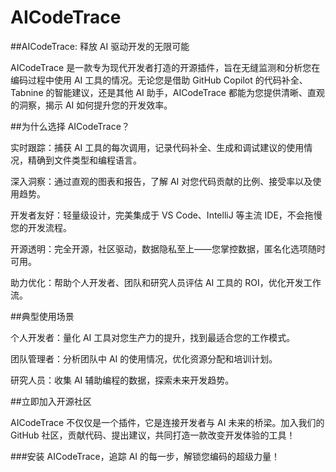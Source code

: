 # AICodeTrace
##AICodeTrace: 释放 AI 驱动开发的无限可能  

AICodeTrace 是一款专为现代开发者打造的开源插件，旨在无缝监测和分析您在编码过程中使用 AI 工具的情况。无论您是借助 GitHub Copilot 的代码补全、Tabnine 的智能建议，还是其他 AI 助手，AICodeTrace 都能为您提供清晰、直观的洞察，揭示 AI 如何提升您的开发效率。

##为什么选择 AICodeTrace？





实时跟踪：捕获 AI 工具的每次调用，记录代码补全、生成和调试建议的使用情况，精确到文件类型和编程语言。



深入洞察：通过直观的图表和报告，了解 AI 对您代码贡献的比例、接受率以及使用趋势。



开发者友好：轻量级设计，完美集成于 VS Code、IntelliJ 等主流 IDE，不会拖慢您的开发流程。



开源透明：完全开源，社区驱动，数据隐私至上——您掌控数据，匿名化选项随时可用。



助力优化：帮助个人开发者、团队和研究人员评估 AI 工具的 ROI，优化开发工作流。

##典型使用场景





个人开发者：量化 AI 工具对您生产力的提升，找到最适合您的工作模式。



团队管理者：分析团队中 AI 的使用情况，优化资源分配和培训计划。



研究人员：收集 AI 辅助编程的数据，探索未来开发趋势。

##立即加入开源社区

AICodeTrace 不仅仅是一个插件，它是连接开发者与 AI 未来的桥梁。加入我们的 GitHub 社区，贡献代码、提出建议，共同打造一款改变开发体验的工具！

###安装 AICodeTrace，追踪 AI 的每一步，解锁您编码的超级力量！
